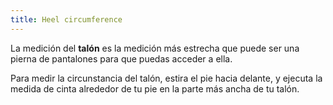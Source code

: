 ```yaml
---
title: Heel circumference
---
```


La medición del **talón** es la medición más estrecha que puede ser una pierna de pantalones para que puedas acceder a ella.

Para medir la circunstancia del talón, estira el pie hacia delante, y ejecuta la medida de cinta alrededor de tu pie en la parte más ancha de tu talón.
